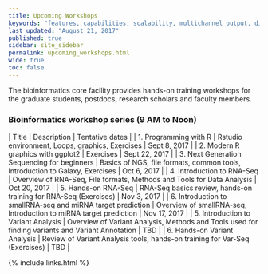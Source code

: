 ```yaml
---
title: Upcoming Workshops 
keywords: "features, capabilities, scalability, multichannel output, dita, hats, comparison, benefits"
last_updated: "August 21, 2017"
published: true
sidebar: site_sidebar
permalink: upcoming_workshops.html
wide: true
toc: false
---
```


The bioinformatics core facility provides hands-on training workshops for the graduate students, postdocs, research scholars and faculty members.

### Bioinformatics workshop series (9 AM to Noon)

| Title | Description | Tentative dates |
| 1. Programming with R | Rstudio environment, Loops, graphics, Exercises | Sept 8, 2017 |
| 2.  Modern R graphics with ggplot2 | Exercises | Sept 22, 2017 |
| 3.  Next Generation Sequencing for beginners | Basics of NGS, file formats, common tools, Introduction to Galaxy, Exercises | Oct 6, 2017 |
| 4. Introduction to RNA-Seq | Overview of RNA-Seq, File formats, Methods and Tools for Data Analysis | Oct 20, 2017 |
| 5.  Hands-on RNA-Seq  | RNA-Seq basics review, hands-on training for RNA-Seq (Exercises) | Nov 3, 2017 |
| 6. Introduction to smallRNA-seq and miRNA target prediction | Overview of smallRNA-seq, Introduction to miRNA target prediction | Nov 17, 2017 |
| 5.  Introduction to Variant Analysis | Overview of Variant Analysis, Methods and Tools used for finding variants and Variant Annotation | TBD |
| 6.  Hands-on Variant Analysis | Review of Variant Analysis tools, hands-on training for Var-Seq (Exercises) | TBD |

{% include links.html %}
